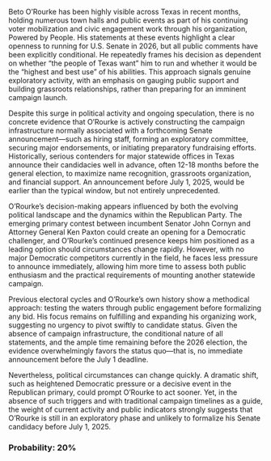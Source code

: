 Beto O’Rourke has been highly visible across Texas in recent months, holding numerous town halls and public events as part of his continuing voter mobilization and civic engagement work through his organization, Powered by People. His statements at these events highlight a clear openness to running for U.S. Senate in 2026, but all public comments have been explicitly conditional. He repeatedly frames his decision as dependent on whether “the people of Texas want” him to run and whether it would be the “highest and best use” of his abilities. This approach signals genuine exploratory activity, with an emphasis on gauging public support and building grassroots relationships, rather than preparing for an imminent campaign launch.

Despite this surge in political activity and ongoing speculation, there is no concrete evidence that O’Rourke is actively constructing the campaign infrastructure normally associated with a forthcoming Senate announcement—such as hiring staff, forming an exploratory committee, securing major endorsements, or initiating preparatory fundraising efforts. Historically, serious contenders for major statewide offices in Texas announce their candidacies well in advance, often 12-18 months before the general election, to maximize name recognition, grassroots organization, and financial support. An announcement before July 1, 2025, would be earlier than the typical window, but not entirely unprecedented.

O’Rourke’s decision-making appears influenced by both the evolving political landscape and the dynamics within the Republican Party. The emerging primary contest between incumbent Senator John Cornyn and Attorney General Ken Paxton could create an opening for a Democratic challenger, and O’Rourke’s continued presence keeps him positioned as a leading option should circumstances change rapidly. However, with no major Democratic competitors currently in the field, he faces less pressure to announce immediately, allowing him more time to assess both public enthusiasm and the practical requirements of mounting another statewide campaign.

Previous electoral cycles and O’Rourke’s own history show a methodical approach: testing the waters through public engagement before formalizing any bid. His focus remains on fulfilling and expanding his organizing work, suggesting no urgency to pivot swiftly to candidate status. Given the absence of campaign infrastructure, the conditional nature of all statements, and the ample time remaining before the 2026 election, the evidence overwhelmingly favors the status quo—that is, no immediate announcement before the July 1 deadline.

Nevertheless, political circumstances can change quickly. A dramatic shift, such as heightened Democratic pressure or a decisive event in the Republican primary, could prompt O’Rourke to act sooner. Yet, in the absence of such triggers and with traditional campaign timelines as a guide, the weight of current activity and public indicators strongly suggests that O’Rourke is still in an exploratory phase and unlikely to formalize his Senate candidacy before July 1, 2025.

### Probability: 20%